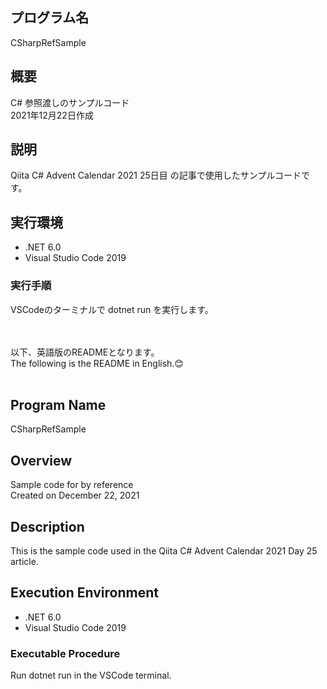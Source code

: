 ## プログラム名
CSharpRefSample

## 概要
C# 参照渡しのサンプルコード<br>
2021年12月22日作成

## 説明
Qiita C# Advent Calendar 2021 25日目 の記事で使用したサンプルコードです。

## 実行環境
* .NET 6.0<br>
* Visual Studio Code 2019<br>

### 実行手順
VSCodeのターミナルで dotnet run を実行します。 


<br>
<br>
以下、英語版のREADMEとなります。<br>
The following is the README in English.😊<br>
<br>

## Program Name
CSharpRefSample

## Overview
Sample code for by reference<br>
Created on December 22, 2021

## Description
This is the sample code used in the Qiita C# Advent Calendar 2021 Day 25 article.

## Execution Environment
* .NET 6.0<br>
* Visual Studio Code 2019<br>
### Executable Procedure
Run dotnet run in the VSCode terminal.
